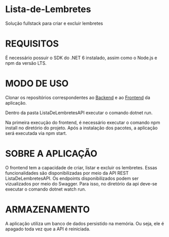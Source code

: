 # Lista-de-Lembretes
Solução fullstack para criar e excluir lembretes

# REQUISITOS
É necessário possuir o SDK do .NET 6 instalado, assim como o Node.js e npm da versão LTS.

# MODO DE USO
Clonar os reposítórios correspondentes ao <a href=https://github.com/Uiseman/Lista-de-Lembretes>Backend</a> e ao <a href=https://github.com/Uiseman/Frontend-Lista-de-Lembretes>Frontend</a> da aplicação.


Dentro da pasta ListaDeLembretesAPI executar o comando dotnet run.

Na primeira execução do frontend, é necessário executar o comando npm install no diretório do projeto. Após a instalação dos pacotes, a aplicação será executada via npm start.

# SOBRE A APLICAÇÃO

O frontend tem a capacidade de criar, listar e excluir  os lembretes. Essas funcionalidades são disponibilizadas por meio da API REST ListaDeLembretesAPI. Os endpoints disponibilizados podem ser vizualizados por meio do Swagger. Para isso, no diretório da api deve-se executar o comando dotnet watch run.


# ARMAZENAMENTO

A aplicação utiliza um banco de dados persistido na memória. Ou seja, ele é apagado toda vez que a API é reiniciada.

